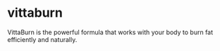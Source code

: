 # vittaburn
VittaBurn is the powerful formula that works with your body to burn fat efficiently and naturally.
